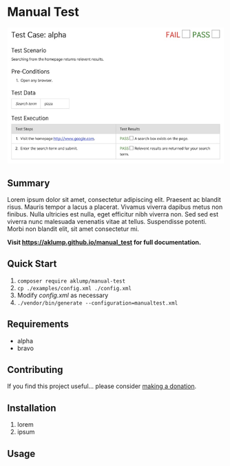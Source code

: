 # Manual Test

![Manual Test](docs/images/manual-test.jpg)

## Summary

Lorem ipsum dolor sit amet, consectetur adipiscing elit. Praesent ac blandit risus. Mauris tempor a lacus a placerat. Vivamus viverra dapibus metus non finibus. Nulla ultricies est nulla, eget efficitur nibh viverra non. Sed sed est viverra nunc malesuada venenatis vitae at tellus. Suspendisse potenti. Morbi non blandit elit, sit amet consectetur mi.

**Visit <https://aklump.github.io/manual_test> for full documentation.**

## Quick Start

1. `composer require aklump/manual-test`
1. `cp ./examples/config.xml ./config.xml`
1. Modify _config.xml_ as necessary
1. `./vendor/bin/generate --configuration=manualtest.xml`

## Requirements

* alpha
* bravo

## Contributing

If you find this project useful... please consider [making a donation](https://www.paypal.com/cgi-bin/webscr?cmd=_s-xclick&hosted_button_id=4E5KZHDQCEUV8&item_name=Gratitude%20for%20aklump%2Fmanual_test).

## Installation

1. lorem
1. ipsum

## Usage
